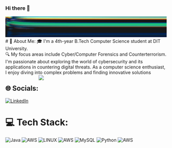 ### Hi there 👋
<img src="https://github.com/bhavish95/bhavish95/blob/main/standard%20(1).gif" width="1800"/>
# 💫 About Me:
🎓 I'm a 4th-year B.Tech Computer Science student at DIT University.<br>🔍 My focus areas include Cyber/Computer Forensics and Counterterrorism.<br>I'm passionate about exploring the world of cybersecurity and its applications in countering digital threats. As a computer science enthusiast, I enjoy diving into complex problems and finding innovative solutions<br>
<img align="right" src="https://cdn.dribbble.com/users/1292677/screenshots/6139167/avento.gif" width="400"/>

## 🌐 Socials:
[![LinkedIn](https://img.shields.io/badge/LinkedIn-%230077B5.svg?logo=linkedin&logoColor=white)](https://linkedin.com/in/https://www.linkedin.com/in/bhavish-66017a206/) 

# 💻 Tech Stack:
![Java](https://img.shields.io/badge/java-%23ED8B00.svg?style=for-the-badge&logo=java&logoColor=white) ![AWS](https://img.shields.io/badge/AWS-%23FF9900.svg?style=for-the-badge&logo=amazon-aws&logoColor=white) ![LINUX](https://img.shields.io/badge/Linux-FCC624?style=for-the-badge&logo=linux&logoColor=black) ![AWS](https://img.shields.io/badge/AWS-%23FF9900.svg?style=for-the-badge&logo=amazon-aws&logoColor=white) ![MySQL](https://img.shields.io/badge/mysql-%2300f.svg?style=for-the-badge&logo=mysql&logoColor=white) ![Python](https://img.shields.io/badge/python-3670A0?style=for-the-badge&logo=python&logoColor=ffdd54) ![AWS](https://img.shields.io/badge/AWS-%23FF9900.svg?style=for-the-badge&logo=amazon-aws&logoColor=white)

<!-- Proudly created with GPRM ( https://gprm.itsvg.in ) -->
